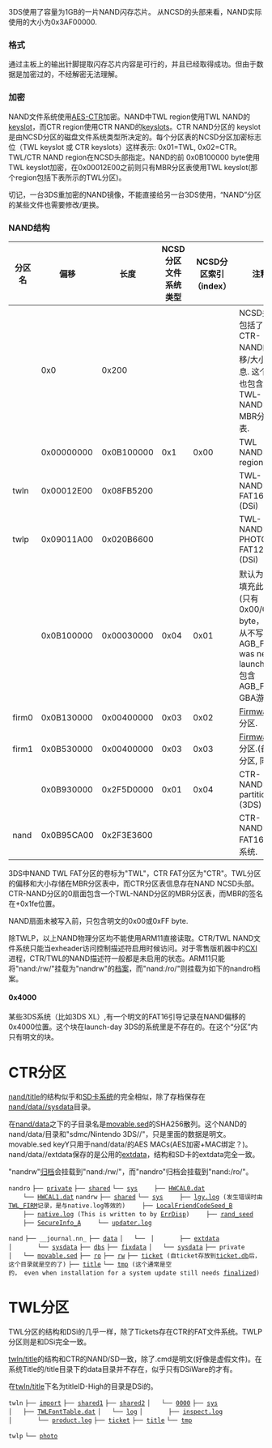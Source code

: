 3DS使用了容量为1GB的一片NAND闪存芯片。
从NCSD的头部来看，NAND实际使用的大小为0x3AF00000.

### 格式

通过主板上的输出针脚提取闪存芯片内容是可行的，并且已经取得成功。但由于数据是加密过的，不经解密无法理解。

### 加密

NAND文件系统使用[AES-CTR](AES "wikilink")加密。NAND中TWL region使用TWL
NAND的[keyslot](AES "wikilink")，而CTR region使用CTR
NAND的[keyslots](AES "wikilink")。CTR NAND分区的 keyslot
是由NCSD分区的磁盘文件系统类型所决定的。每个分区表的NCSD分区加密标志位（TWL
keyslot 或 CTR keyslots）这样表示: 0x01=TWL, 0x02=CTR。TWL/CTR NAND
region在NCSD头部指定。NAND的前 0x0B100000 byte使用TWL
keyslot加密，在0x00012E00之前则只有MBR分区表使用TWL
keyslot(那个region包括下表所示的TWL分区)。

切记，一台3DS重加密的NAND镜像，不能直接给另一台3DS使用，“NAND”分区的某些文件也需要修改/更换。

### NAND结构

| 分区名 | 偏移       | 长度       | NCSD分区文件系统类型 | NCSD分区索引（index） | 注释                                                                                                         |
|--------|------------|------------|----------------------|-----------------------|--------------------------------------------------------------------------------------------------------------|
|        | 0x0        | 0x200      |                      |                       | NCSD头, 包括了后续CTR-NAND的偏移/大小信息. 这个块也包含了 TWL-NAND MBR分区表.                                |
|        | 0x00000000 | 0x0B100000 | 0x1                  | 0x00                  | TWL NAND region                                                                                              |
| twln   | 0x00012E00 | 0x08FB5200 |                      |                       | TWL-NAND FAT16. (DSi)                                                                                        |
| twlp   | 0x09011A00 | 0x020B6600 |                      |                       | TWL-NAND PHOTO FAT12. (DSi)                                                                                  |
|        | 0x0B100000 | 0x00030000 | 0x04                 | 0x01                  | 默认为全空填充此分区(只有 0x00/0xFF byte，并且从不写入). AGB_FIRM was never launched. 包含 AGB_FIRM GBA游戏. |
| firm0  | 0x0B130000 | 0x00400000 | 0x03                 | 0x02                  | [Firmware](FIRM "wikilink") 分区.                                                                            |
| firm1  | 0x0B530000 | 0x00400000 | 0x03                 | 0x03                  | [Firmware](FIRM "wikilink") 分区.(备份分区, 同上)                                                            |
|        | 0x0B930000 | 0x2F5D0000 | 0x01                 | 0x04                  | CTR-NAND partition. (3DS)                                                                                    |
| nand   | 0x0B95CA00 | 0x2F3E3600 |                      |                       | CTR-NAND FAT16文件系统.                                                                                      |

3DS中NAND TWL FAT分区的卷标为"TWL"，CTR
FAT分区为"CTR"。TWL分区的偏移和大小存储在MBR分区表中，而CTR分区表信息存在NAND
NCSD头部。CTR-NAND分区的0扇面包含一个TWL-NAND分区的MBR分区表，而MBR的签名在+0x1fe位置。

NAND扇面未被写入前，只包含明文的0x00或0xFF byte.

除TWLP，以上NAND物理分区均不能使用ARM11直接读取。CTR/TWL
NAND文件系统只能当exheader访问控制描述符启用时候访问。对于零售版机器中的[CXI](NCCH#CXI "wikilink")进程，CTR/TWL的NAND描述符一般都是未启用的状态。ARM11只能将"nand:/rw/"挂载为"nandrw"的[档案](FS:OpenArchive "wikilink")，而"nand:/ro/"则挂载为如下的nandro档案。

#### 0x4000

某些3DS系统（比如3DS
XL）,有一个明文的FAT16引导记录在NAND偏移的0x4000位置。这个块在launch-day
3DS的系统里是不存在的。在这个“分区”内只有明文的块。

# CTR分区

[nand/title](nand/title "wikilink")的结构似乎和[SD卡系统](SD_Filesystem "wikilink")的完全相似，除了存档保存在[nand/data/<ID0>/sysdata](System_SaveData "wikilink")目录。

在[nand/data](nand/data "wikilink")之下的子目录名是[movable.sed](nand/private/movable.sed "wikilink")的SHA256散列。这个NAND的nand/data/<ID0>目录和"sdmc/Nintendo
3DS/<ID0>/<ID1>"，只是里面的数据是明文。movable.sed
keyY只用于nand/data/<ID0>的AES
MACs(AES加密+MAC绑定？)。nand/data/<ID0>/extdata保存的是公用的[extdata](extdata "wikilink")，结构和SD卡的extdata完全一致。

"nandrw"[归档](FS:OpenArchive "wikilink")会挂载到"nand:/rw/"，而"nandro"归档会挂载到"nand:/ro/"。

`nandro`
`├── `[`private`](nandro/private "wikilink")
`├── `[`shared`](nandro/shared "wikilink")
`└── `[`sys`](nandro/sys "wikilink")
`    ├── `[`HWCAL0.dat`](nandro/sys/HWCAL0.dat "wikilink")
`    └── `[`HWCAL1.dat`](nandro/sys/HWCAL1.dat "wikilink")
`nandrw`
`├── `[`shared`](nandrw/shared "wikilink")
`└── `[`sys`](nandrw/sys "wikilink")
`    ├── `[`lgy.log`](nandrw/sys/lgy.log "wikilink")` (发生错误时由`[`TWL_FIRM`](FIRM "wikilink")`记录，是与native.log等效的)`
`    ├── `[`LocalFriendCodeSeed_B`](nandrw/sys/LocalFriendCodeSeed_B "wikilink")
`    ├── `[`native.log`](nandrw/sys/native.log "wikilink")` (This is written to by `[`ErrDisp`](ErrDisp "wikilink")`)`
`    ├── `[`rand_seed`](nandrw/sys/rand_seed "wikilink")
`    ├── `[`SecureInfo_A`](nandrw/sys/SecureInfo_A "wikilink")
`    └── `[`updater.log`](nandrw/sys/updater.log "wikilink")

`nand`
`├── __journal.nn_`
`├── `[`data`](nand/data "wikilink")
`│   └── `<ID0>
`│       ├── `[`extdata`](Extdata "wikilink")`          `
`│       └── `[`sysdata`](System_SaveData "wikilink")
`├── `[`dbs`](Title_Database "wikilink")
`├── `[`fixdata`](nand/fixdata "wikilink")
`│   └── `[`sysdata`](nand/fixdata/sysdata "wikilink")
`├── private`
`│   └── `[`movable.sed`](nand/private/movable.sed "wikilink")
`├── `[`ro`](nand/ro "wikilink")
`├── `[`rw`](nand/rw "wikilink")
`├── `[`ticket`](nand/ticket "wikilink")` (自ticket存放到`[`ticket.db`](Title_Database "wikilink")`后，这个目录就是空的了)`
`├── `[`title`](Title_Data_Structure "wikilink")
`└── `[`tmp`](nand/tmp "wikilink")` (这个通常是空的， even when installation for a system update still needs `[`finalized`](AMNet:FinishInstallToMedia "wikilink")`)`

# TWL分区

TWL分区的结构和DSi的几乎一样，除了Tickets存在CTR的FAT文件系统。TWLP分区则是和DSi完全一致。

[twln/title](twln/title "wikilink")的结构和CTR的NAND/SD一致，除了.cmd是明文(好像是虚假文件)。在系统Title的/title目录下的data目录并不存在，似乎只有DSiWare的才有。

在[twln/title](twln/title "wikilink")下名为titleID-High的目录是DSi的。

`twln`
`├── `[`import`](twln/import/ "wikilink")
`├── `[`shared1`](twln/shared1/ "wikilink")
`├── `[`shared2`](twln/shared2/ "wikilink")
`│   └── `[`0000`](twln/shared2/0000 "wikilink")
`├── `[`sys`](twln/sys "wikilink")
`│   ├── `[`TWLFontTable.dat`](twln/sys/TWLFontTable.dat "wikilink")
`│   └── `[`log`](twln/sys/log/ "wikilink")
`│       ├── `[`inspect.log`](twln/sys/log/inspect.log "wikilink")
`│       └── `[`product.log`](twln/sys/log/product.log "wikilink")
`├── `[`ticket`](twln/ticket/ "wikilink")
`├── `[`title`](twln/title/ "wikilink")
`└── `[`tmp`](twln/tmp/ "wikilink")

`twlp`
`└── `[`photo`](twlp/photo/ "wikilink")
